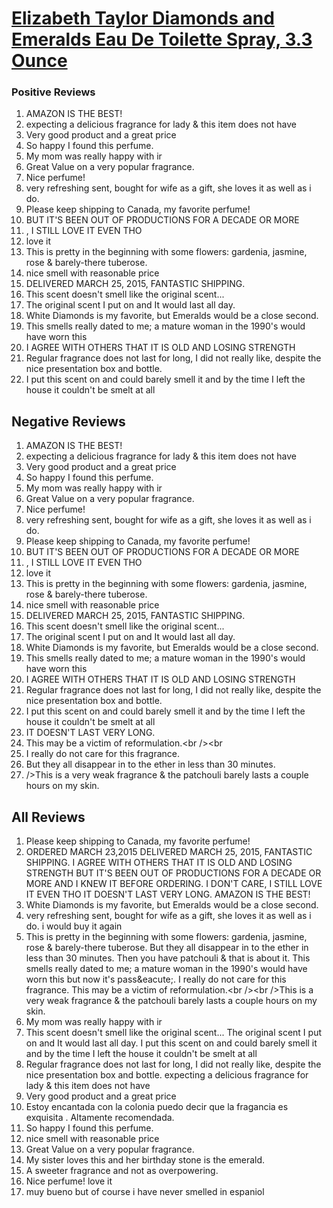 # [Elizabeth Taylor Diamonds and Emeralds Eau De Toilette Spray, 3.3 Ounce](https://products.checkmycream.com/products/Elizabeth-Taylor-Diamonds-and-Emeralds-Eau-De-Toilette-Spray-3.3-Ounce.html)

### Positive Reviews

<ol>
      <li>AMAZON IS THE BEST!</li>
      <li>expecting a delicious fragrance for lady &amp; this item does not have</li>
      <li>Very good product and a great price</li>
      <li>So happy I found this perfume.</li>
      <li>My mom was really happy with ir</li>
      <li>Great Value on a very popular fragrance.</li>
      <li>Nice perfume!</li>
      <li>very refreshing sent, bought for wife as a gift, she loves it as well as i do.</li>
      <li>Please keep shipping to Canada, my favorite perfume!</li>
      <li>BUT IT&#x27;S BEEN OUT OF PRODUCTIONS FOR A DECADE OR MORE</li>
      <li>, I STILL LOVE IT EVEN THO</li>
      <li>love it</li>
      <li>This is pretty in the beginning with some flowers: gardenia, jasmine, rose &amp; barely-there tuberose.  </li>
      <li>nice smell with reasonable price</li>
      <li>DELIVERED MARCH 25, 2015, FANTASTIC SHIPPING.  </li>
      <li>This scent doesn&#x27;t smell like the original scent...</li>
      <li>The original scent I put on and It would last all day.</li>
      <li>White Diamonds is my favorite, but Emeralds would be a close second.</li>
      <li>This smells really dated to me; a mature woman in the 1990&#x27;s would have worn this</li>
      <li>I AGREE WITH OTHERS THAT IT IS OLD AND LOSING STRENGTH</li>
      <li>Regular fragrance does not last for long, I did not really like, despite the nice presentation box and bottle.</li>
      <li>I put this scent on and could barely smell it and by the time I left the house it couldn&#x27;t be smelt at all</li>
</ol>


<h2>Negative Reviews</h2>
<ol>
<li> AMAZON IS THE BEST!</li>
<li> expecting a delicious fragrance for lady &amp; this item does not have</li>
<li> Very good product and a great price</li>
<li> So happy I found this perfume.</li>
<li> My mom was really happy with ir</li>
<li> Great Value on a very popular fragrance.</li>
<li> Nice perfume!</li>
<li> very refreshing sent, bought for wife as a gift, she loves it as well as i do.</li>
<li> Please keep shipping to Canada, my favorite perfume!</li>
<li> BUT IT&#x27;S BEEN OUT OF PRODUCTIONS FOR A DECADE OR MORE</li>
<li> , I STILL LOVE IT EVEN THO</li>
<li> love it</li>
<li> This is pretty in the beginning with some flowers: gardenia, jasmine, rose &amp; barely-there tuberose.  </li>
<li> nice smell with reasonable price</li>
<li> DELIVERED MARCH 25, 2015, FANTASTIC SHIPPING.  </li>
<li> This scent doesn&#x27;t smell like the original scent...</li>
<li> The original scent I put on and It would last all day.</li>
<li> White Diamonds is my favorite, but Emeralds would be a close second.</li>
<li> This smells really dated to me; a mature woman in the 1990&#x27;s would have worn this</li>
<li> I AGREE WITH OTHERS THAT IT IS OLD AND LOSING STRENGTH</li>
<li> Regular fragrance does not last for long, I did not really like, despite the nice presentation box and bottle.</li>
<li> I put this scent on and could barely smell it and by the time I left the house it couldn&#x27;t be smelt at all</li>
<li> IT DOESN&#x27;T LAST VERY LONG.  </li>
<li> This may be a victim of reformulation.&lt;br /&gt;&lt;br</li>
<li> I really do not care for this fragrance.  </li>
<li> But they all disappear in to the ether in less than 30 minutes.  </li>
<li> /&gt;This is a very weak fragrance &amp; the patchouli barely lasts a couple hours on my skin.</li>
</ol>

<h2>All Reviews</h2>

<ol>
    <li> Please keep shipping to Canada, my favorite perfume!</li>
    <li> ORDERED MARCH 23,2015  DELIVERED MARCH 25, 2015, FANTASTIC SHIPPING.  I AGREE WITH OTHERS THAT IT IS OLD AND LOSING STRENGTH BUT IT&#x27;S BEEN OUT OF PRODUCTIONS FOR A DECADE OR MORE AND I KNEW IT BEFORE ORDERING.  I DON&#x27;T CARE, I STILL LOVE IT EVEN THO IT DOESN&#x27;T LAST VERY LONG.  AMAZON IS THE BEST!</li>
    <li> White Diamonds is my favorite, but Emeralds would be a close second.</li>
    <li> very refreshing sent, bought for wife as a gift, she loves it as well as i do. i would buy it again</li>
    <li> This is pretty in the beginning with some flowers: gardenia, jasmine, rose &amp; barely-there tuberose.  But they all disappear in to the ether in less than 30 minutes.  Then you have patchouli &amp; that is about it.  This smells really dated to me; a mature woman in the 1990&#x27;s would have worn this but now it&#x27;s pass&amp;eacute;.  I really do not care for this fragrance.  This may be a victim of reformulation.&lt;br /&gt;&lt;br /&gt;This is a very weak fragrance &amp; the patchouli barely lasts a couple hours on my skin.</li>
    <li> My mom was really happy with ir</li>
    <li> This scent doesn&#x27;t smell like the original scent... The original scent I put on and It would last all day. I put this scent on and could barely smell it and by the time I left the house it couldn&#x27;t be smelt at all</li>
    <li> Regular fragrance does not last for long, I did not really like, despite the nice presentation box and bottle. expecting a delicious fragrance for lady &amp; this item does not have</li>
    <li> Very good product and a great price</li>
    <li> Estoy encantada con la colonia puedo decir que la fragancia es exquisita .  Altamente recomendada.</li>
    <li> So happy I found this perfume.</li>
    <li> nice smell with reasonable price</li>
    <li> Great Value on a very popular fragrance.</li>
    <li> My sister loves this and her birthday stone is the emerald.</li>
    <li> A  sweeter fragrance and not as overpowering.</li>
    <li> Nice perfume! love it</li>
    <li> muy bueno but of course i have never smelled in espaniol</li>
</ol>




